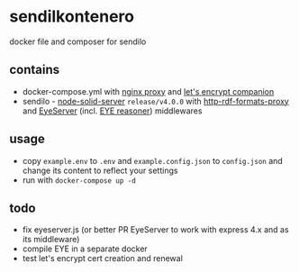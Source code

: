 # sendilkontenero

docker file and composer for sendilo

## contains

 * docker-compose.yml with [nginx proxy](https://github.com/jwilder/nginx-proxy) and [let's encrypt companion](https://github.com/JrCs/docker-letsencrypt-nginx-proxy-companion)
 * sendilo - [node-solid-server](https://github.com/solid/node-solid-server) `release/v4.0.0` with [http-rdf-formats-proxy](https://github.com/rdf-ext/http-rdf-formats-proxy) and [EyeServer](https://github.com/RubenVerborgh/EyeServer) (incl. [EYE reasoner](http://eulersharp.sourceforge.net/)) middlewares

## usage

 * copy `example.env` to `.env` and `example.config.json` to `config.json` and change its content to reflect your settings
 * run with `docker-compose up -d`

## todo

 * fix eyeserver.js (or better PR EyeServer to work with express 4.x and as its middleware)
 * compile EYE in a separate docker
 * test let's encrypt cert creation and renewal
